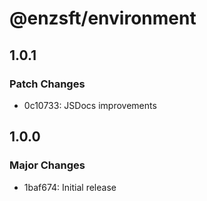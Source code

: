 # @enzsft/environment

## 1.0.1

### Patch Changes

- 0c10733: JSDocs improvements

## 1.0.0

### Major Changes

- 1baf674: Initial release

